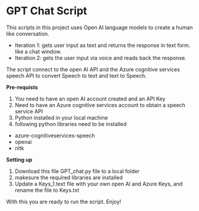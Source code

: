 # GPT Chat Script
This scripts in this project uses Open AI language models to create a human like conversation. 

- Iteration 1: gets user input as text and returns the response in text form. like a chat window.
- Iteration 2: gets the user input via voice and reads back the response.

The script connect to the open AI API and the Azure cognitive services speech API to convert Speech to text and text to Speech. 

**Pre-requists** 
1. You need to have an open AI account created and an API Key 
2. Need to have an Azure cognitive services account to obtain a speech service API
5. Python installed in your local machine
4. following python libraries need to be installed

- azure-cognitiveservices-speech
- openai
- nltk

**Setting up**
1. Download this file GPT_chat.py file to a local folder 
2. makesure the required libraries are installed
3. Update a Keys_1.text file with your own open AI and Azure Keys, and rename the file to Keys.txt

With this you are ready to run the script. Enjoy!